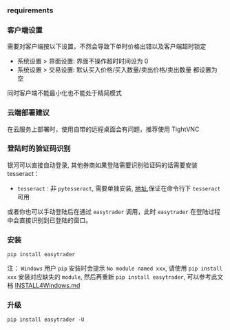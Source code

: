 ### requirements

### 客户端设置

需要对客户端按以下设置，不然会导致下单时价格出错以及客户端超时锁定

* 系统设置 > 界面设置: 界面不操作超时时间设为 0
* 系统设置 > 交易设置: 默认买入价格/买入数量/卖出价格/卖出数量 都设置为 空

同时客户端不能最小化也不能处于精简模式

### 云端部署建议

在云服务上部署时，使用自带的远程桌面会有问题，推荐使用 TightVNC

### 登陆时的验证码识别

银河可以直接自动登录, 其他券商如果登陆需要识别验证码的话需要安装 tesseract：

* `tesseract` : 非 `pytesseract`, 需要单独安装, [地址](https://github.com/tesseract-ocr/tesseract/wiki),保证在命令行下 `tesseract` 可用

或者你也可以手动登陆后在通过 `easytrader` 调用，此时 `easytrader` 在登陆过程中会直接识别到已登陆的窗口。

### 安装

```shell
pip install easytrader
```

注： `Windows` 用户 `pip` 安装时会提示 `No module named xxx`, 请使用 `pip install xxx` 安装对应缺失的 `module`, 然后再重新 `pip install easytrader`, 可以参考此文档 [INSTALL4Windows.md](other/INSTALL4Windows.md)

### 升级

```shell
pip install easytrader -U
```

